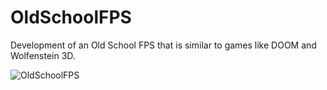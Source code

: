 # OldSchoolFPS
Development of an Old School FPS that is similar to games like DOOM and Wolfenstein 3D.

![OldSchoolFPS](https://media.giphy.com/media/hU9PeaPUZPuhyNCJsR/giphy.gif)
